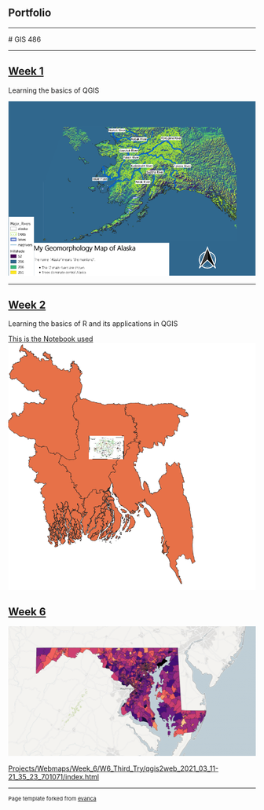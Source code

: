 ## Portfolio

---
<link type="text/css" rel="stylesheet" href="/style.css" />
# GIS 486 

---
## [Week 1](/pdf/Week_1_Merged.pdf)

<div class = "text-green">
Learning the basics of QGIS
</div>

[<img src="images/Geo_Map.PNG?raw=true"/>](/pdf/Week_1_Merged.pdf)

---
## [Week 2](pdf/Crookshank_Week2_Merged.pdf)

Learning the basics of R and its applications in QGIS

[This is the Notebook used](/Projects/Crookshank_Chap2.Rmd)
[<img src="images/Week2_Image.PNG?raw=true"/>](/pdf/Crookshank_Week2_Merged.pdf)

## [Week 6](pdf/webmap_pdf.pdf)

<img src="images/webmap_png.png?raw=true"/>

[Projects/Webmaps/Week_6/W6_Third_Try/qgis2web_2021_03_11-21_35_23_701071/index.html](Projects/Webmaps/Week_6/W6_Third_Try/qgis2web_2021_03_11-21_35_23_701071/index.html)


---
<p style="font-size:11px">Page template forked from <a href="https://github.com/evanca/quick-portfolio">evanca</a></p>
<!-- Remove above link if you don't want to attibute -->
